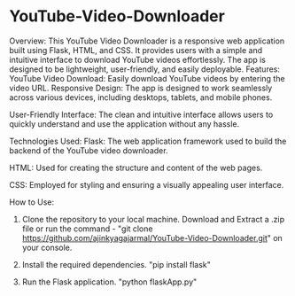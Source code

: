 # YouTube-Video-Downloader
Overview: This YouTube Video Downloader is a responsive web application built using Flask, HTML, and CSS. It provides users with a simple and intuitive interface to download YouTube videos effortlessly. The app is            designed to be lightweight, user-friendly, and easily deployable.
Features: YouTube Video Download: Easily download YouTube videos by entering the video URL.
           Responsive Design: The app is designed to work seamlessly across various devices, including desktops, tablets, and mobile phones.

User-Friendly Interface: The clean and intuitive interface allows users to quickly understand and use the application without any hassle.

Technologies Used: 
Flask: The web application framework used to build the backend of the YouTube video downloader.

HTML: Used for creating the structure and content of the web pages.

CSS: Employed for styling and ensuring a visually appealing user interface.

How to Use:
1. Clone the repository to your local machine.
Download and Extract a .zip file or run the command - "git clone https://github.com/ajinkyagajarmal/YouTube-Video-Downloader.git" on your console.

2. Install the required dependencies.
    "pip install flask"

3. Run the Flask application.
    "python flaskApp.py"




